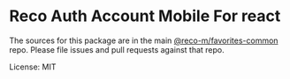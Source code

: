 Reco Auth Account Mobile For react
=======

The sources for this package are in the main [@reco-m/favorites-common](http://192.168.1.247/summary/framework%2FRECO8.Mobile.git) repo. Please file issues and pull requests against that repo.

License: MIT
